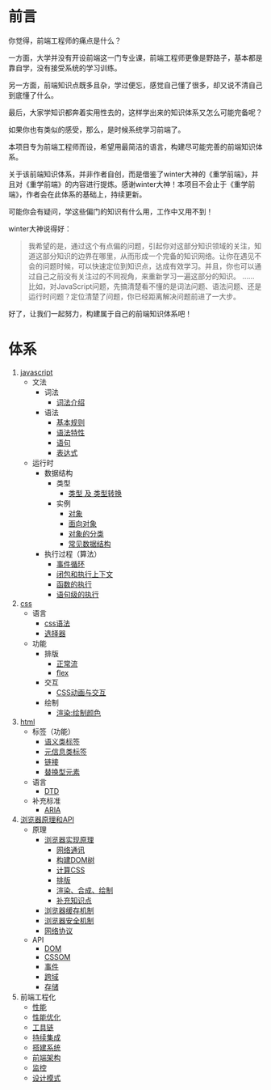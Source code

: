 # 前言

你觉得，前端工程师的痛点是什么？

一方面，大学并没有开设前端这一门专业课，前端工程师更像是野路子，基本都是靠自学，没有接受系统的学习训练。

另一方面，前端知识点既多且杂，学过便忘，感觉自己懂了很多，却又说不清自己到底懂了什么。

最后，大家学知识都奔着实用性去的，这样学出来的知识体系又怎么可能完备呢？

如果你也有类似的感受，那么，是时候系统学习前端了。

本项目专为前端工程师而设，希望用最简洁的语言，构建尽可能完善的前端知识体系。

关于该前端知识体系，并非作者自创，而是借鉴了winter大神的《重学前端》，并且对《重学前端》的内容进行提炼。感谢winter大神！本项目不会止于《重学前端》，作者会在此体系的基础上，持续更新。

可能你会有疑问，学这些偏门的知识有什么用，工作中又用不到！

winter大神说得好：

> 我希望的是，通过这个有点偏的问题，引起你对这部分知识领域的关注，知道这部分知识的边界在哪里，从而形成一个完备的知识网络。让你在遇见不会的问题时候，可以快速定位到知识点，达成有效学习。并且，你也可以通过自己之前没有关注过的不同视角，来重新学习一遍这部分的知识。
> ……
> 比如，对JavaScript问题，先搞清楚看不懂的是词法问题、语法问题、还是运行时问题？定位清楚了问题，你已经距离解决问题前进了一大步。

好了，让我们一起努力，构建属于自己的前端知识体系吧！


# 体系

1. [javascript][0]
    - 文法
        * 词法
            + [词法介绍][1]
        * 语法
            + [基本规则][2]
            + [语法特性][3]
            + [语句][4]
            + [表达式][5]
    - 运行时
        * 数据结构
            + 类型
                * [类型 及 类型转换][6]
            + 实例
                * [对象][7]
                * [面向对象][8]
                * [对象的分类][9]
                * [常见数据结构][10]
        * 执行过程（算法）
            + [事件循环][11]
            + [闭包和执行上下文][12]
            + [函数的执行][13]
            + [语句级的执行][14]
2. [css][15]
    - 语言
        + [css语法][16]
        + [选择器][17]
    - 功能
        + 排版
            - [正常流][18]
            - [flex][19]
        + 交互
            - [CSS动画与交互][44]
        + 绘制
            - [渲染:绘制颜色][46]
3. [html][20]
    - 标签（功能）
        + [语义类标签][21]
        + [元信息类标签][22]
        + [链接][23]
        + [替换型元素][24]
    - 语言
        + [DTD][45]
    - 补充标准
        + [ARIA][47]
4. [浏览器原理和API][25]
    - 原理
        + [浏览器实现原理][26]
            - [网络通讯][27]
            - [构建DOM树][28]
            - [计算CSS][29]
            - [排版][30]
            - [渲染、合成、绘制][31]
            - [补充知识点][32]
        + [浏览器缓存机制][33]
        + [浏览器安全机制][34]
        + [网络协议][35]
    - API
        + [DOM][36]
        + [CSSOM][37]
        + [事件][38]
        + [跨域][39]
        + [存储][40]
5. 前端工程化
    - [性能][48]
    - [性能优化][41]
    - [工具链][49]
    - [持续集成][50]
    - [搭建系统][51]
    - [前端架构][52]
    - [监控][42]
    - [设计模式][43]





[0]: https://github.com/jiangxia/FE-Knowledge/blob/master/posts/0-JavaScript/JS%E6%A6%82%E8%BF%B0.md
[1]: https://github.com/jiangxia/FE-Knowledge/blob/master/posts/0-JavaScript/%E8%AF%8D%E6%B3%95.md
[2]: https://github.com/jiangxia/FE-Knowledge/blob/master/posts/0-JavaScript/%E5%9F%BA%E6%9C%AC%E8%A7%84%E5%88%99.md
[3]: https://github.com/jiangxia/FE-Knowledge/blob/master/posts/0-JavaScript/%E8%AF%AD%E6%B3%95%E7%89%B9%E6%80%A7.md
[4]: https://github.com/jiangxia/FE-Knowledge/blob/master/posts/0-JavaScript/%E8%AF%AD%E5%8F%A5.md
[5]: https://github.com/jiangxia/FE-Knowledge/blob/master/posts/0-JavaScript/%E8%A1%A8%E8%BE%BE%E5%BC%8F.md
[6]: https://github.com/jiangxia/FE-Knowledge/blob/master/posts/0-JavaScript/%E7%B1%BB%E5%9E%8B%E5%8F%8A%E7%B1%BB%E5%9E%8B%E8%BD%AC%E6%8D%A2.md
[7]: https://github.com/jiangxia/FE-Knowledge/blob/master/posts/0-JavaScript/%E5%AF%B9%E8%B1%A1.md
[8]: https://github.com/jiangxia/FE-Knowledge/blob/master/posts/0-JavaScript/%E9%9D%A2%E5%90%91%E5%AF%B9%E8%B1%A1.md
[9]: https://github.com/jiangxia/FE-Knowledge/blob/master/posts/0-JavaScript/%E5%AF%B9%E8%B1%A1%E7%9A%84%E5%88%86%E7%B1%BB.md
[10]: https://github.com/jiangxia/FE-Knowledge/blob/master/posts/0-JavaScript/%E5%B8%B8%E8%A7%81%E6%95%B0%E6%8D%AE%E7%BB%93%E6%9E%84.md
[11]: https://github.com/jiangxia/FE-Knowledge/blob/master/posts/0-JavaScript/%E4%BA%8B%E4%BB%B6%E5%BE%AA%E7%8E%AF.md
[12]: https://github.com/jiangxia/FE-Knowledge/blob/master/posts/0-JavaScript/%E9%97%AD%E5%8C%85%E5%92%8C%E6%89%A7%E8%A1%8C%E4%B8%8A%E4%B8%8B%E6%96%87.md
[13]: https://github.com/jiangxia/FE-Knowledge/blob/master/posts/0-JavaScript/%E5%87%BD%E6%95%B0%E7%9A%84%E6%89%A7%E8%A1%8C.md
[14]: https://github.com/jiangxia/FE-Knowledge/blob/master/posts/0-JavaScript/%E8%AF%AD%E5%8F%A5%E7%BA%A7%E7%9A%84%E6%89%A7%E8%A1%8C.md
[15]: https://github.com/jiangxia/FE-Knowledge/blob/master/posts/1-css/CSS概述.md
[16]: https://github.com/jiangxia/FE-Knowledge/blob/master/posts/1-css/css语法.md
[17]: https://github.com/jiangxia/FE-Knowledge/blob/master/posts/1-css/选择器.md
[18]: https://github.com/jiangxia/FE-Knowledge/blob/master/posts/1-css/正常流.md
[19]: https://github.com/jiangxia/FE-Knowledge/blob/master/posts/1-css/flex.md
[44]: https://github.com/jiangxia/FE-Knowledge/blob/master/posts/1-css/CSS动画与交互.md
[46]: https://github.com/jiangxia/FE-Knowledge/blob/master/posts/1-css/绘制颜色.md
[20]: https://github.com/jiangxia/FE-Knowledge/blob/master/posts/2-html/html概述.md
[21]: https://github.com/jiangxia/FE-Knowledge/blob/master/posts/2-html/语义类标签.md
[22]: https://github.com/jiangxia/FE-Knowledge/blob/master/posts/2-html/元信息类标签.md
[23]: https://github.com/jiangxia/FE-Knowledge/blob/master/posts/2-html/链接.md
[24]: https://github.com/jiangxia/FE-Knowledge/blob/master/posts/2-html/替换型元素.md
[45]: https://github.com/jiangxia/FE-Knowledge/blob/master/posts/2-html/DTD.md
[47]: https://github.com/jiangxia/FE-Knowledge/blob/master/posts/2-html/ARIA.md
[25]: https://github.com/jiangxia/FE-Knowledge/blob/master/posts/3-浏览器原理和api/浏览器原理和API概述.md
[26]: https://github.com/jiangxia/FE-Knowledge/blob/master/posts/3-浏览器原理和api/浏览器实现原理概述.md
[27]: https://github.com/jiangxia/FE-Knowledge/blob/master/posts/3-浏览器原理和api/网络通讯.md
[28]: https://github.com/jiangxia/FE-Knowledge/blob/master/posts/3-浏览器原理和api/构建DOM树.md
[29]: https://github.com/jiangxia/FE-Knowledge/blob/master/posts/3-浏览器原理和api/计算CSS.md
[30]: https://github.com/jiangxia/FE-Knowledge/blob/master/posts/3-浏览器原理和api/排版.md
[31]: https://github.com/jiangxia/FE-Knowledge/blob/master/posts/3-浏览器原理和api/渲染、合成、绘制.md
[32]: https://github.com/jiangxia/FE-Knowledge/blob/master/posts/3-浏览器原理和api/补充知识点.md
[33]: https://github.com/jiangxia/FE-Knowledge/blob/master/posts/3-浏览器原理和api/浏览器缓存机制.md
[34]: https://github.com/jiangxia/FE-Knowledge/blob/master/posts/3-浏览器原理和api/浏览器安全机制.md
[35]: https://github.com/jiangxia/FE-Knowledge/blob/master/posts/3-浏览器原理和api/网络协议.md
[36]: https://github.com/jiangxia/FE-Knowledge/blob/master/posts/3-浏览器原理和api/DOM.md
[37]: https://github.com/jiangxia/FE-Knowledge/blob/master/posts/3-浏览器原理和api/CSSOM.md
[38]: https://github.com/jiangxia/FE-Knowledge/blob/master/posts/3-浏览器原理和api/事件.md
[39]: https://github.com/jiangxia/FE-Knowledge/blob/master/posts/3-浏览器原理和api/跨域.md
[40]: https://github.com/jiangxia/FE-Knowledge/blob/master/posts/3-浏览器原理和api/存储.md
[41]: https://github.com/jiangxia/FE-Knowledge/blob/master/posts/4-前端工程化/性能优化.md
[48]: https://github.com/jiangxia/FE-Knowledge/blob/master/posts/4-前端工程化/性能.md
[49]: https://github.com/jiangxia/FE-Knowledge/blob/master/posts/4-前端工程化/工具链.md
[50]: https://github.com/jiangxia/FE-Knowledge/blob/master/posts/4-前端工程化/持续集成.md
[51]: https://github.com/jiangxia/FE-Knowledge/blob/master/posts/4-前端工程化/搭建系统.md
[52]: https://github.com/jiangxia/FE-Knowledge/blob/master/posts/4-前端工程化/前端架构.md
[42]: https://github.com/jiangxia/FE-Knowledge/blob/master/posts/4-前端工程化/监控.md
[43]: https://github.com/jiangxia/FE-Knowledge/blob/master/posts/4-前端工程化/设计模式.md
